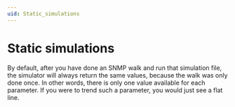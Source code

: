 ```yaml
---
uid: Static_simulations
---
```


# Static simulations

By default, after you have done an SNMP walk and run that simulation file, the simulator will always return the same values, because the walk was only done once. In other words, there is only one value available for each parameter. If you were to trend such a parameter, you would just see a flat line.
